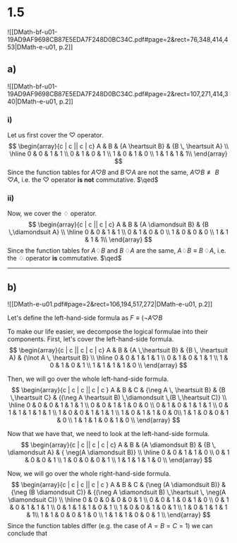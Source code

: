 
# 1.5
![[DMath-bf-u01-19AD9AF9698CB87E5EDA7F248D0BC34C.pdf#page=2&rect=76,348,414,453|DMath-e-u01, p.2]]

## a)
![[DMath-bf-u01-19AD9AF9698CB87E5EDA7F248D0BC34C.pdf#page=2&rect=107,271,414,340|DMath-e-u01, p.2]]

### i)
Let us first cover the $\heartsuit$ operator.
$$
\begin{array}{c | c || c | c}
A & B & {A \heartsuit B} & {B \, \heartsuit A} \\
\hline
0 & 0 & 1 & 1 \\
0 & 1 & 0 & 1 \\
1 & 0 & 1 & 0 \\
1 & 1 & 1 & 1\\
\end{array}
$$
Since the function tables for $A \heartsuit B$ and $B \, \heartsuit A$ are not the same, $A \heartsuit B \not\equiv B \, \heartsuit A$, i.e. the $\heartsuit$ operator **is not** commutative.
$\qed$

### ii)
Now, we cover the $\diamondsuit$ operator.
$$
\begin{array}{c | c || c | c}
A & B & {A \diamondsuit B} & {B \,\diamondsuit A} \\
\hline
0 & 0 & 1 & 1 \\
0 & 1 & 0 & 0 \\
1 & 0 & 0 & 0 \\
1 & 1 & 1 & 1\\
\end{array}
$$
Since the function tables for $A \diamondsuit B$ and $B \, \diamondsuit A$ are the same, $A\diamondsuit B \equiv B \,\diamondsuit A$, i.e. the $\diamondsuit$ operator **is** commutative.
$\qed$

___

## b)
![[DMath-e-u01.pdf#page=2&rect=106,194,517,272|DMath-e-u01, p.2]]

Let's define the left-hand-side formula as $F\equiv (\neg A \heartsuit B$ 

To make our life easier, we decompose the logical formulae into their components. First, let's cover the left-hand-side formula.
$$
\begin{array}{c | c || c | c | c}
A & B & {A \,\heartsuit B} & {B \, \heartsuit A} & {\lnot A \, \heartsuit B} \\
\hline
0 & 0 & 1 & 1 & 1 \\
0 & 1 & 0 & 1 & 1 \\
1 & 0 & 1 & 0 & 1 \\
1 & 1 & 1 & 1 & 0 \\
\end{array}
$$
 
 Then, we will go over the whole left-hand-side formula.
$$
\begin{array}{c | c | c || c | c }
A & B & C & {\neg A \, \heartsuit B} & {B \,\heartsuit C} & {(\neg A \heartsuit B) \,\diamondsuit \,(B \,\heartsuit C)} \\
\hline
0 & 0 & 0 & 1 & 1 & 1 \\
0 & 0 & 1 & 1 & 0 & 0 \\
0 & 1 & 0 & 1 & 1 & 1 \\
0 & 1 & 1 & 1 & 1 & 1 \\
1 & 0 & 0 & 1 & 1 & 1 \\
1 & 0 & 1 & 1 & 0 & 0\\
1 & 1 & 0 & 0 & 1 & 0 \\
1 & 1 & 1 & 0 & 1 & 0 \\
\end{array}
$$


Now that we have that, we need to look at the left-hand-side formula.
$$
\begin{array}{c | c || c | c | c}
A & B & {A \diamondsuit B} & {B \, \diamondsuit A} & { \neg(A \diamondsuit B)} \\
\hline
0 & 0 & 1 & 1 & 0 \\
0 & 1 & 0 & 0 & 1 \\
1 & 0 & 0 & 0 & 1 \\
1 & 1 & 1 & 1 & 0 \\
\end{array}
$$

Now, we will go over the whole right-hand-side formula.
$$
\begin{array}{c | c | c || c | c }
A & B & C & {\neg  (A \diamondsuit B)} & {\neg (B \diamondsuit C)} & {(\neg A \diamondsuit B) \,\heartsuit \, \neg(A \diamondsuit C)} \\
\hline
0 & 0 & 0 & 0 & 0 & 1 \\
0 & 0 & 1 & 0 & 1 & 0 \\
0 & 1 & 0 & 1 & 1 & 1 \\
0 & 1 & 1 & 1 & 0 & 1 \\
1 & 0 & 0 & 1 & 0 & 1 \\
1 & 0 & 1 & 1 & 1 & 1\\
1 & 1 & 0 & 0 & 1 & 0 \\
1 & 1 & 1 & 0 & 0 & 1 \\
\end{array}
$$
Since the function tables differ (e.g. the case of $A = B = C = 1$) we can conclude that 

